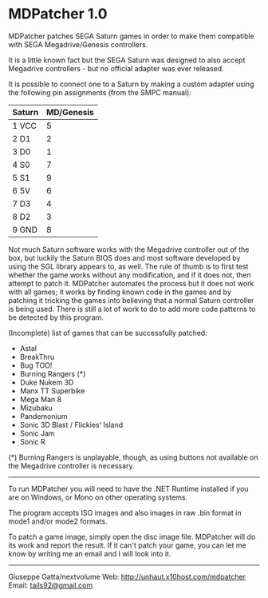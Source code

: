 # MDPatcher 1.0

MDPatcher patches SEGA Saturn games in order to make them compatible with SEGA Megadrive/Genesis controllers.

It is a little known fact but the SEGA Saturn was designed to also accept Megadrive controllers - but no official adapter was ever released.

It is possible to connect one to a Saturn by making a custom adapter using the following pin assignments (from the SMPC manual):

| Saturn | MD/Genesis |
|--------|------------|
| 1 VCC  | 5          |
| 2 D1   | 2          |
| 3 D0   | 1          |
| 4 S0   | 7          |
| 5 S1   | 9          |
| 6 5V   | 6          |
| 7 D3   | 4          |
| 8 D2   | 3          |
| 9 GND  | 8          |

Not much Saturn software works with the Megadrive controller out of the box, but luckily the Saturn BIOS does and most software developed by using the SGL library appears to, as well. 
The rule of thumb is to first test whether the game works without any modification, and if it does not, then attempt to patch it.
MDPatcher automates the process but it does not work with all games; it works by finding known code in the games and by patching it tricking the games into believing that a normal Saturn controller is being used.
There is still a lot of work to do to add more code patterns to be detected by this program.

(Incomplete) list of games that can be successfully patched:
- Astal
- BreakThru
- Bug TOO!
- Burning Rangers (*)
- Duke Nukem 3D
- Manx TT Superbike
- Mega Man 8
- Mizubaku
- Pandemonium
- Sonic 3D Blast / Flickies' Island
- Sonic Jam
- Sonic R

(*) Burning Rangers is unplayable, though, as using buttons not available on the Megadrive controller is necessary.

***************
To run MDPatcher you will need to have the .NET Runtime installed if you are on Windows, or Mono on other operating systems.

The program accepts ISO images and also images in raw .bin format in mode1 and/or mode2 formats.

To patch a game image, simply open the disc image file. MDPatcher will do its work and report the result. If it can't patch your game, you can let me know by writing me an email and I will look into it.
***************

Giuseppe Gatta/nextvolume
Web: http://unhaut.x10host.com/mdpatcher
Email: tails92@gmail.com
